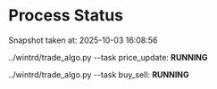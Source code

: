 # Process Status

Snapshot taken at: 2025-10-03 16:08:56

../wintrd/trade_algo.py --task price_update: **RUNNING**

../wintrd/trade_algo.py --task buy_sell: **RUNNING**

